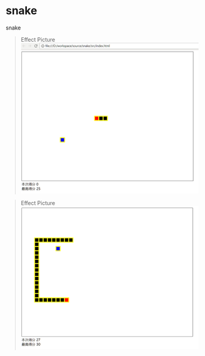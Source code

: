 # snake
snake
>Effect Picture
![avatar](./assets/images/A.png)

>Effect Picture
![avatar](./assets/images/B.png)